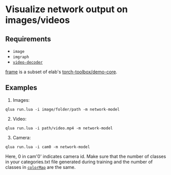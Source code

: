 # Visualize network output on images/videos

## Requirements

+ `image`
+ `imgraph`
+ [`video-decoder`](https://github.com/e-lab/torch-toolbox/tree/master/Video-decoder)

[frame](frame) is a subset of elab's [torch-toolbox/demo-core](https://github.com/e-lab/torch-toolbox/tree/master/demo-core).

## Examples

1. Images:

```
qlua run.lua -i image/folder/path -m network-model
```

2. Video:

```
qlua run.lua -i path/video.mp4 -m network-model
```

3. Camera:

```
qlua run.lua -i cam0 -m network-model
```

Here, 0 in cam'0' indicates camera id. Make sure that the number of classes in your categories.txt file generated during training and the number of classes in [`colorMap`](colorMap.lua) are the same.
